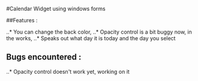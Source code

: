 #Calendar Widget using windows forms

##Features :

..* You can change the back color, 
..* Opacity control is a bit buggy now, in the works, 
..* Speaks out what day it is today and the day you select

## Bugs encountered :

..* Opacity control doesn't work yet, working on it
